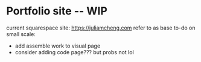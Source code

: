 # Portfolio site -- WIP

current squarespace site: https://juliamcheng.com refer to as base
to-do on small scale:
- add assemble work to visual page
- consider adding code page??? but probs not lol
